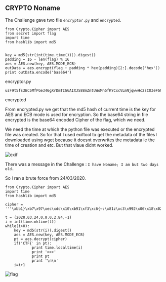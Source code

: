## CRYPTO Noname 

The Challenge gave two file `encryptor.py` and `encrypted`.

```
from Crypto.Cipher import AES
from secret import flag
import time
from hashlib import md5


key = md5(str(int(time.time()))).digest()
padding = 16 - len(flag) % 16
aes = AES.new(key, AES.MODE_ECB)
outData = aes.encrypt(flag + padding * hex(padding)[2:].decode('hex'))
print outData.encode('base64')
```
encryptor.py

```
uzF9t5fs3BC5MfPGe346gXrDmTIGGAIXJS88mZntUWoMn5fKYCxcVLmNjqwwHc2sCO3eFGGXY3cswMnO7OZXOw==
```
encrypted

From encrypted.py we get that the md5 hash of current time is the key for AES and ECB mode is used for encryption. So the base64 string in file encrypted is the base64 encoded Cipher of the flag, which we need.

We need the time at which the python file was executed or the encrypted file was created. So for that I used exiftool to get the metadata of the files I downloaded using wget because it doesnt overwrites the metadata ie the time of creation and etc.
But that vlaue didnt worked.

![exif](https://i.imgur.com/7Ca3oMo.png?1)

There was a message in the Challenge : `I have Noname; I am but two days old.`

So I ran a brute force from 24/03/2020.

```
from Crypto.Cipher import AES
import time
from hashlib import md5

cipher = '''\xbb1}\xb7\x97\xec\xdc\x10\xb91\xf3\xc6{~:\x81z\xc3\x992\x06\x18\x02\x17%/<\x99\x99\xedQj\x0c\x9f\x97\xca`,\\T\xb9\x8d\x8e\xac0\x1d\xcd\xac\x08\xed\xde\x14a\x97cw,\xc0\xc9\xce\xec\xe6W;'''

t = (2020,03,24,0,0,0,2,84,-1)
i = int(time.mktime(t))
while(i>0):
    key = md5(str(i)).digest()
    aes = AES.new(key, AES.MODE_ECB)
    pt = aes.decrypt(cipher)
    if('CTF{' in pt):
		    print time.localtime(i)
		    print '>>>'            
		    print pt
		    print '\n\n'
    i=i+1
```
![flag](https://i.imgur.com/MZQkUEy.png?1)

